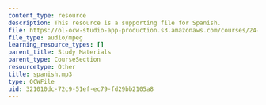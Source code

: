 ```yaml
---
content_type: resource
description: This resource is a supporting file for Spanish.
file: https://ol-ocw-studio-app-production.s3.amazonaws.com/courses/24-901-language-and-its-structure-i-phonology-fall-2010/321010dc72c951efec79fd29bb2105a8_spanish.mp3
file_type: audio/mpeg
learning_resource_types: []
parent_title: Study Materials
parent_type: CourseSection
resourcetype: Other
title: spanish.mp3
type: OCWFile
uid: 321010dc-72c9-51ef-ec79-fd29bb2105a8
---
```

